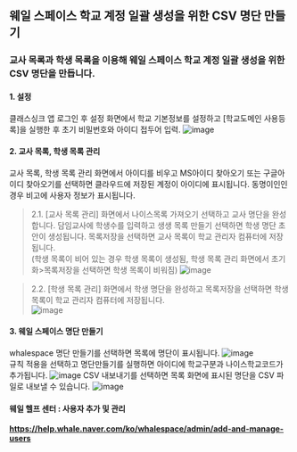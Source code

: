 ## 웨일 스페이스 학교 계정 일괄 생성을 위한 CSV 명단 만들기 
### 교사 목록과 학생 목록을 이용해 웨일 스페이스 학교 계정 일괄 생성을 위한 CSV 명단을 만듭니다.

#### 1. 설정   
클래스싱크 앱 로그인 후 설정 화면에서 학교 기본정보를 설정하고 [학교도메인 사용등록]을 실행한 후 초기 비밀번호와  아이디 접두어 입력. 
   ![image](https://github.com/ClassSync/K12/assets/16409151/54c767c8-4b84-4e11-930e-ad82886fee24)


#### 2. 교사 목록, 학생 목록 관리
교사 목록, 학생 목록 관리 화면에서 아이디를 비우고 MS아이디 찾아오기 또는 구글아이디 찾아오기를 선택하면 클라우드에 저장된 계정이 아이디에 표시됩니다. 동명이인인 경우 비고에 사용자 정보가 표시됩니다.   

> 2.1. [교사 목록 관리] 화면에서 나이스목록 가져오기 선택하고 교사 명단을 완성합니다. 담임교사에 학생수를 입력하고 생생 목록 만들기 선택하면 학생 명단 초안이 생성됩니다. 목록저장을 선택하면 교사 목록이 학교 관리자 컴퓨터에 저장됩니다.   
   (학생 목록이 비어 있는 경우 학생 목록이 생성됨, 학생 목록 관리 화면에서 초기화>목록저장을 선택하면 학생 목록이 비워짐)
   ![image](https://github.com/ClassSync/K12/assets/16409151/fd4cc426-d1dc-4641-bdef-225c8179e826)

> 2.2. [학생 목록 관리] 화면에서 학생 명단을 완성하고 목록저장을 선택하면 학생 목록이 학교 관리자 컴퓨터에 저장됩니다.   
   ![image](https://github.com/ClassSync/K12/assets/16409151/bd7eb017-d950-4df0-8000-31f52ffb77c0)


#### 3. 웨일 스페이스 명단 만들기   
whalespace 명단 만들기를 선택하면 목록에 명단이 표시됩니다. 
![image](https://github.com/ClassSync/K12/assets/16409151/baa05193-19b8-4837-8c28-017df6600247)   
규칙 적용을 선택하고 명단만들기를 실행하면 아이디에 학교구분과 나이스학교코드가 추가됩니다.
![image](https://github.com/ClassSync/K12/assets/16409151/a8c8249f-71a0-40fb-b0bf-12475d6dc328)
CSV 내보내기를 선택하면 목록 화면에 표시된 명단을 CSV 파일로 내보낼 수 있습니다.
![image](https://github.com/ClassSync/K12/assets/16409151/ad120f34-41c1-4932-ac68-40f99e4efdc2)


#### 웨일 헬프 센터 : 사용자 추가 및 관리   
**https://help.whale.naver.com/ko/whalespace/admin/add-and-manage-users** 
